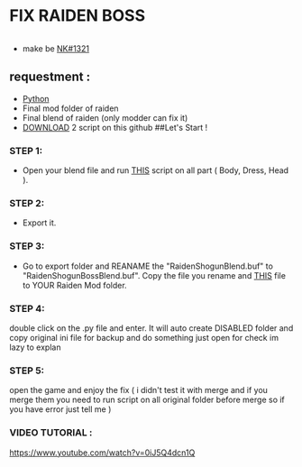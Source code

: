 # FIX RAIDEN BOSS
<a href=""><img alt="" src="https://cdn.discordapp.com/attachments/1030715335910887425/1060179887933104229/raiden.png?width=838&height=417"></a>
- make be [NK#1321](https://discordapp.com/users/277117247523389450)
## requestment :
- [Python](https://www.python.org/downloads/)
- Final mod folder of raiden
- Final blend of raiden (only modder can fix it)
- [DOWNLOAD](https://github.com/nhok0169/Fix-Raiden-Boss/archive/refs/heads/nhok0169.zip) 2 script on this github 
 ##Let's Start !
### STEP 1:
- Open your blend file and run [THIS](https://github.com/nhok0169/Fix-Raiden-Boss/blob/nhok0169/Script-Fix-Raiden-Boss/Blend_Raiden_boss.py) script on all part ( Body, Dress, Head ).
### STEP 2:
- Export it.
### STEP 3:
- Go to export folder and REANAME the "RaidenShogunBlend.buf" to "RaidenShogunBossBlend.buf". Copy the file you rename and [THIS](https://github.com/nhok0169/Fix-Raiden-Boss/blob/nhok0169/Script-Fix-Raiden-Boss/RaidenBossfix.py) file to YOUR Raiden Mod folder.
### STEP 4: 
double click on the .py file and enter. It will auto create DISABLED folder and copy original ini file for backup and do something just open for check im lazy to explan
### STEP 5:
open the game and enjoy the fix ( i didn't test it with merge and if you merge them you need to run script on all original folder before merge so if you have error just tell me )
### VIDEO TUTORIAL :
https://www.youtube.com/watch?v=0iJ5Q4dcn1Q
